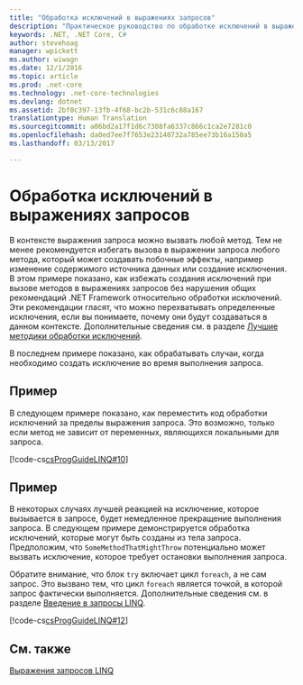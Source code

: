 ```yaml
---
title: "Обработка исключений в выражениях запросов"
description: "Практическое руководство по обработке исключений в выражениях запросов."
keywords: .NET, .NET Core, C#
author: stevehoag
manager: wpickett
ms.author: wiwagn
ms.date: 12/1/2016
ms.topic: article
ms.prod: .net-core
ms.technology: .net-core-technologies
ms.devlang: dotnet
ms.assetid: 2bf0c397-13fb-4f68-bc2b-531c6c88a167
translationtype: Human Translation
ms.sourcegitcommit: a06bd2a17f1d6c7308fa6337c866c1ca2e7281c0
ms.openlocfilehash: da0ed7ee7f7653e23140732a785ee73b16a150a5
ms.lasthandoff: 03/13/2017

---
```

# <a name="handle-exceptions-in-query-expressions"></a>Обработка исключений в выражениях запросов

В контексте выражения запроса можно вызвать любой метод. Тем не менее рекомендуется избегать вызова в выражении запроса любого метода, который может создавать побочные эффекты, например изменение содержимого источника данных или создание исключения. В этом примере показано, как избежать создания исключений при вызове методов в выражениях запросов без нарушения общих рекомендаций .NET Framework относительно обработки исключений. Эти рекомендации гласят, что можно перехватывать определенные исключения, если вы понимаете, почему они будут создаваться в данном контексте. Дополнительные сведения см. в разделе [Лучшие методики обработки исключений](http://msdn.microsoft.com/library/f06da765-235b-427a-bfb6-47cd219af539).  
  
 В последнем примере показано, как обрабатывать случаи, когда необходимо создать исключение во время выполнения запроса.  
  
## <a name="example"></a>Пример  

 В следующем примере показано, как переместить код обработки исключений за пределы выражения запроса. Это возможно, только если метод не зависит от переменных, являющихся локальными для запроса.  
  
 [!code-cs[csProgGuideLINQ#10](../../../samples/snippets/csharp/concepts/linq/how-to-handle-exceptions-in-query-expressions_1.cs)]  
  
## <a name="example"></a>Пример 

 В некоторых случаях лучшей реакцией на исключение, которое вызывается в запросе, будет немедленное прекращение выполнения запроса. В следующем примере демонстрируется обработка исключений, которые могут быть созданы из тела запроса. Предположим, что `SomeMethodThatMightThrow` потенциально может вызвать исключение, которое требует остановки выполнения запроса.  
  
 Обратите внимание, что блок `try` включает цикл `foreach`, а не сам запрос. Это вызвано тем, что цикл `foreach` является точкой, в которой запрос фактически выполняется. Дополнительные сведения см. в разделе [Введение в запросы LINQ](../programming-guide/concepts/linq/introduction-to-linq-queries.md).  
  
 [!code-cs[csProgGuideLINQ#12](../../../samples/snippets/csharp/concepts/linq/how-to-handle-exceptions-in-query-expressions_2.cs)]  
  

## <a name="see-also"></a>См. также  
 [Выражения запросов LINQ](index.md)
